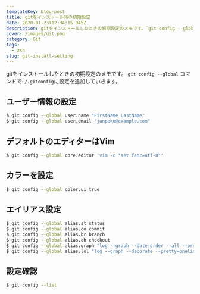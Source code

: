 ```yaml
---
templateKey: blog-post
title: gitをインストール時の初期設定
date: 2020-01-23T12:34:15.945Z
description: gitをインストールしたときの初期設定のメモです。`git config --global` コマンドで`~/.gitconfig`に設定を追加していきます。
cover: /images/git.png
category: Git
tags:
  - zsh
slug: git-install-setting
---
```


gitをインストールしたときの初期設定のメモです。
`git config --global` コマンドで`~/.gitconfig`に設定を追加していきます。

## ユーザー情報の設定

```sh
$ git config --global user.name "FirstName LastName"
$ git config --global user.email "junpeko@example.com"
```

## デフォルトのエディターはVim

```sh
$ git config --global core.editor 'vim -c "set fenc=utf-8"'
```

## カラーを設定
```sh
$ git config --global color.ui true
```

## エイリアス設定

```sh
$ git config --global alias.st status
$ git config --global alias.co commit
$ git config --global alias.br branch
$ git config --global alias.ch checkout
$ git config --global alias.graph "log --graph --date-order --all --pretty=format:'%h %C(green)%ad%C(cyan reverse)%cn%C(reset) %C(white bold)%s %C(red reverse)%w(80)%d' --date=short"
$ git config --global alias.lol "log --graph --decorate --pretty=oneline --all --abbrev-commit"
```

## 設定確認

```sh
$ git config --list
```
